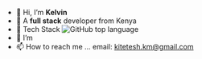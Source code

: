 - 👋 Hi, I’m **Kelvin**
- 👀 A __full stack__ developer from Kenya
- 🌱 Tech Stack ![GitHub top language](https://img.shields.io/static/v1?label=&message=JavaScript&color=yellow)
- 💞️ I’m 
- 📫 How to reach me ... email: kitetesh.km@gmail.com

<!---
Kootech/Kootech is a ✨ special ✨ repository because its `README.md` (this file) appears on your GitHub profile.
You can click the Preview link to take a look at your changes.
--->
